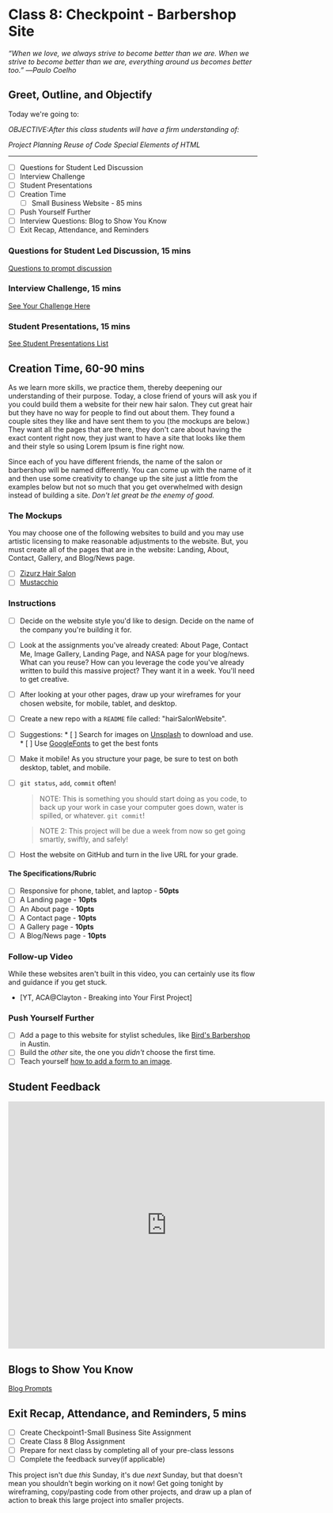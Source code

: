 # Class 8: Checkpoint - Barbershop Site

<!-- ! HIDE FROM STUDENT; INSTRUCTOR ONLY CONTENT -->
<!-- ## Instructor Only Content - HIDE FROM STUDENTS -->
<!-- ! END INSTRUCTOR ONLY CONTENT -->

*“When we love, we always strive to become better than we are. When we strive to become better than we are, everything around us becomes better too.” ―Paulo Coelho*

## Greet, Outline, and Objectify

<!-- SMART: Specific, Measurable, Attainable, Relevant, and Timely. -->
<!-- https://examples.yourdictionary.com/well-written-examples-of-learning-objectives.html -->

Today we're going to:
  
*OBJECTIVE:After this class students will have a firm understanding of:*

*Project Planning*
*Reuse of Code*
*Special Elements of HTML*

*****

- [ ] Questions for Student Led Discussion
- [ ] Interview Challenge
- [ ] Student Presentations
- [ ] Creation Time
    * [ ] Small Business Website - 85 mins
- [ ] Push Yourself Further
- [ ] Interview Questions: Blog to Show You Know
- [ ] Exit Recap, Attendance, and Reminders

### Questions for Student Led Discussion, 15 mins
<!-- This section should be structured with the 5E model: https://lesley.edu/article/empowering-students-the-5e-model-explained -->

[Questions to prompt discussion](./../additionalResources/questionsForDiscussion/qfd-class-8.md)

### Interview Challenge, 15 mins
<!-- The last two E happen here: elaborate and evaluate  -->
<!-- this sections should have a challenge that can be solved with the skills they've learned since their last class. -->
<!-- ! HIDDEN CONTENT: INSTRUCTOR ONLY -->
[See Your Challenge Here](./../additionalResources/interviewChallenges.md)
<!-- ! END HIDDEN CONTENT: INSTRUCTOR ONLY -->

### Student Presentations, 15 mins

[See Student Presentations List](./../additionalResources/studentPresentations.md)

## Creation Time, 60-90 mins

As we learn more skills, we practice them, thereby deepening our understanding of their purpose. Today, a close friend of yours will ask you if you could build them a website for their new hair salon. They cut great hair but they have no way for people to find out about them. They found a couple sites they like and have sent them to you (the mockups are below.) They want all the pages that are there, they don't care about having the exact content right now, they just want to have a site that looks like them and their style so using Lorem Ipsum is fine right now.

Since each of you have different friends, the name of the salon or barbershop will be named differently. You can come up with the name of it and then use some creativity to change up the site just a little from the examples below but not so much that you get overwhelmed with design instead of building a site. *Don't let great be the enemy of good.*

### The Mockups

You may choose one of the following websites to build and you may use artistic licensing to make reasonable adjustments to the website. But, you must create all of the pages that are in the website: Landing, About, Contact, Gallery, and Blog/News page.

- [ ] [Zizurz Hair Salon](https://freewebsitetemplates.com/preview/hairstylesalon/index.html)
- [ ] [Mustacchio](https://freewebsitetemplates.com/preview/mustacheenthusiast/index.html)

### Instructions

- [ ] Decide on the website style you'd like to design. Decide on the name of the company you're building it for.
- [ ] Look at the assignments you've already created: About Page, Contact Me, Image Gallery, Landing Page, and NASA page for your blog/news. What can you reuse? How can you leverage the code you've already written to build this massive project? They want it in a week. You'll need to get creative.
- [ ] After looking at your other pages, draw up your wireframes for your chosen website, for mobile, tablet, and desktop.
- [ ] Create a new repo with a `README` file called: "hairSalonWebsite".
- [ ] Suggestions:
        * [ ] Search for images on [Unsplash](https://unsplash.com/) to download and use.
        * [ ] Use [GoogleFonts](https://fonts.google.com/) to get the best fonts
- [ ] Make it mobile! As you structure your page, be sure to test on both desktop, tablet, and mobile.
- [ ] `git status`, `add`, `commit` often!

    > NOTE: This is something you should start doing as you code, to back up your work in case your computer goes down, water is spilled, or whatever. `git commit`!

    > NOTE 2: This project will be due a week from now so get going smartly, swiftly, and safely!

- [ ] Host the website on GitHub and turn in the live URL for your grade.

#### The Specifications/Rubric

- [ ] Responsive for phone, tablet, and laptop - **50pts**
- [ ] A Landing page - **10pts**
- [ ] An About page - **10pts**
- [ ] A Contact page - **10pts**
- [ ] A Gallery page - **10pts**
- [ ] A Blog/News page - **10pts**

### Follow-up Video

While these websites aren't built in this video, you can certainly use its flow and guidance if you get stuck.

<!-- ! Video Content:  (width="655" height="368", ratio 1.77) -->
* [YT, ACA@Clayton - Breaking into Your First Project]

### Push Yourself Further

- [ ] Add a page to this website for stylist schedules, like [Bird's Barbershop](https://birdsbarbershop.com/all-locations/?id=8) in Austin.
- [ ] Build the *other* site, the one you *didn't* choose the first time.
- [ ] Teach yourself [how to add a form to an image](https://www.w3schools.com/howto/howto_css_form_on_image.asp).

## Student Feedback

<iframe src="https://docs.google.com/forms/d/e/1FAIpQLScjuL10i2xFGMWRwkjtgAL8F1Y5ipMPPjtTCDzkO1ZBcxUYZA/viewform?embedded=true" width="640" height="500" frameborder="0" marginheight="0" marginwidth="0">Loading…</iframe>

## Blogs to Show You Know

[Blog Prompts](./../additionalResources/blogPrompts.md) 

## Exit Recap, Attendance, and Reminders, 5 mins

- [ ] Create Checkpoint1-Small Business Site Assignment
- [ ] Create Class 8 Blog Assignment
- [ ] Prepare for next class by completing all of your pre-class lessons
- [ ] Complete the feedback survey(if applicable)

This project isn't due *this* Sunday, it's due *next* Sunday, but that doesn't mean you shouldn't begin working on it now! Get going tonight by wireframing, copy/pasting code from other projects, and draw up a plan of action to break this large project into smaller projects.

<!-- <iframe id="openedx-zollege" src="https://openedx.zollege.com/feedback" style="width: 100%; height: 500px; border: 0">Browser not compatible.</iframe>
<script src="https://openedx.zollege.com/assets/index.js" type="application/javascript"></script> -->

<!-- TODO Create 3 question exit questions -->

<!-- TODO INSERT Student Feedback From -->

<!-- TODO INSERT *HIDDEN* Instructor Feedback Form -->
